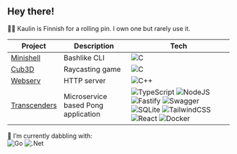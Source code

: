 ## Hey there!
🧑‍🍳 Kaulin is Finnish for a rolling pin. I own one but rarely use it.

| Project | Description | Tech |
| --- | --- | --- |
| [Minishell](https://github.com/kaulin/42_minishell) | Bashlike CLI | ![C](https://img.shields.io/badge/c-%2300599C.svg?style=for-the-badge&logo=c&logoColor=white) |
| [Cub3D](https://github.com/em1e/cub3d) | Raycasting game | ![C](https://img.shields.io/badge/c-%2300599C.svg?style=for-the-badge&logo=c&logoColor=white) 
| [Webserv](https://github.com/kaulin/42_webserv) | HTTP server | ![C++](https://img.shields.io/badge/c++-%2300599C.svg?style=for-the-badge&logo=c%2B%2B&logoColor=white) |
| [Transcenders](https://github.com/kaulin/Transcenders) | Microservice based Pong application | ![TypeScript](https://img.shields.io/badge/typescript-%23007ACC.svg?style=for-the-badge&logo=typescript&logoColor=white) ![NodeJS](https://img.shields.io/badge/node.js-6DA55F?style=for-the-badge&logo=node.js&logoColor=white) ![Fastify](https://img.shields.io/badge/fastify-202020?style=for-the-badge&logo=fastify&logoColor=white) ![Swagger](https://img.shields.io/badge/Swagger-85EA2D?style=for-the-badge&logo=Swagger&logoColor=white) ![SQLite](https://img.shields.io/badge/sqlite-%2307405e.svg?style=for-the-badge&logo=sqlite&logoColor=white) ![TailwindCSS](https://img.shields.io/badge/tailwindcss-%2338B2AC.svg?style=for-the-badge&logo=tailwind-css&logoColor=white) ![React](https://img.shields.io/badge/react-%2320232a.svg?style=for-the-badge&logo=react&logoColor=%2361DAFB) ![Docker](https://img.shields.io/badge/docker-%230db7ed.svg?style=for-the-badge&logo=docker&logoColor=white) |

🌱 I’m currently dabbling with:\
![Go](https://img.shields.io/badge/go-%2300ADD8.svg?style=for-the-badge&logo=go&logoColor=white) ![.Net](https://img.shields.io/badge/.NET-5C2D91?style=for-the-badge&logo=.net&logoColor=white)
  
<!--
**kaulin/kaulin** is a ✨ _special_ ✨ repository because its `README.md` (this file) appears on your GitHub profile.

Here are some ideas to get you started:

- 🔭 I’m currently working on ...
- 👯 I’m looking to collaborate on ...
- 🤔 I’m looking for help with ...
- 💬 Ask me about ...
- 📫 How to reach me: ...
- 😄 Pronouns: ...
- ⚡ Fun fact: ...
-->
